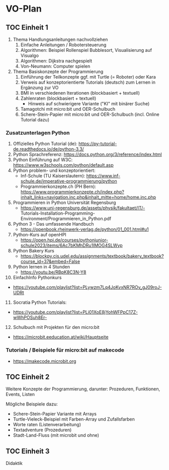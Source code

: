 # VO-Plan

## TOC Einheit 1
1. Thema Handlungsanleitungen nachvollziehen
   1. Einfache Anleitungen / Robotersteuerung
   2. Algorithmen: Beispiel Rollenspiel Bubblesort, Visualisierung auf Visualgo
   3. Algorithmen: Dijkstra nachgespielt
   4. Von-Neumann: Computer spielen
2. Thema Basiskonzepte der Programmierung
   1. Einführung der Teilkonzepte ggf. mit Turtle (= Roboter) oder Kara
   2. Verweis auf konzeptorientierte Tutorials (deutsch) zum Lernen in Ergänzung zur VO
   3. BMI in verschiedenen Iterationen (blockbasiert + textuell)
   4. Zahlenraten (blockbasiert + textuell)
      - Hinweis auf schwierigere Variante ("KI" mit binärer Suche)
   5. Tamagotchi mit micro:bit und OER-Schulbuch
   6. Schere-Stein-Papier mit micro:bit und OER-Schulbuch (incl. Online Tutorial dazu)

### Zusatzunterlagen Python
1. Offizielles Python Tutorial (de): https://py-tutorial-de.readthedocs.io/de/python-3.3/
2. Python Sprachreferenz: https://docs.python.org/3/reference/index.html
3. Python Einführung auf W3C: https://www.w3schools.com/python/default.asp 
4. Python problem- und konzeptorientiert:
   - Inf-Schule (TU Kaiserslautern): https://www.inf-schule.de/imperative-programmierung/python
   - Programmierkonzepte.ch (PH Bern): https://www.programmierkonzepte.ch/index.php?inhalt_links=navigation.inc.php&inhalt_mitte=home/home.inc.php
5. Programmieren in Python Universität Regensburg
   - https://www.uni-regensburg.de/assets/physik/fakultaet/IT/- Tutorials-Installation-Programming-Environment/Programmieren_in_Python.pdf
6. Python 3 - Das umfassende Handbuch
   - https://openbook.rheinwerk-verlag.de/python/01_001.html#u1
7. Python-Kurs auf openHPI
   - https://open.hpi.de/courses/pythonjunior-schule2023/items/6Ac7bKMhDRu1IMOG4SLWvp
8. Python Bakery Kurs
   - https://blockpy.cis.udel.edu/assignments/textbook/bakery_textbook?course_id=37&embed=False 
9. Python lernen in 4 Stunden
   - https://youtu.be/RBpK8C3N-Y8
10. EinfachInfo Pythonkurs
   - https://youtube.com/playlist?list=PLywzm7Lq4JoKvxNR7ROv_gJ09roJ-UDRt
11. Socratia Python Tutorials:
   - https://youtube.com/playlist?list=PLi01XoE8jYohWFPpC17Z-wWhPOSuh8Er-
12. Schulbuch mit Projekten für den micro:bit
   - https://microbit.eeducation.at/wiki/Hauptseite

### Tutorials / Beispiele für micro:bit auf makecode
- https://makecode.microbit.org

## TOC Einheit 2
Weitere Konzepte der Programmierung, darunter: Prozeduren, Funktionen, Events, Listen

Mögliche Beispiele dazu:
* Schere-Stein-Papier Variante mit Arrays
* Turtle-Vieleck-Beispiel mit Farben-Array und Zufallsfarben
* Worte raten (Listenverarbeitung)
* Textadventure (Prozeduren)
* Stadt-Land-Fluss (mit microbit und ohne)

## TOC Einheit 3
Didaktik




